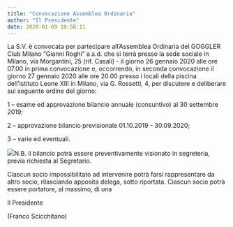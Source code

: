 ```yaml
---
title: "Convocazione Assemblea Ordinaria"
author: "Il Presidente"
date: 2020-01-09 18:58:11
---
```


La S.V. è convocata per partecipare all’Assemblea Ordinaria del GOGGLER Club Milano “Gianni Roghi” a.s.d. che si terrà presso la sede sociale in Milano, via Morgantini, 25 (rif. Casali) - il giorno 26 gennaio 2020 alle ore 07.00 in prima convocazione e, occorrendo, in seconda convocazione il giorno 27 gennaio 2020 alle ore 20.00 presso i locali della piscina dell’istituto Leone XIII in Milano, via G. Rossetti, 4, per discutere e deliberare sul seguente ordine del giorno:

1 – esame ed approvazione bilancio annuale (consuntivo) al 30 settembre 2019;

2 – approvazione bilancio previsionale 01.10.2019 - 30.09.2020;

3 – varie ed eventuali.

![](http://static.wixstatic.com/media/ef7a2f_cfc4ed21b4cb44f7a2fb9c0d8d161ba7~mv2.png)N.B. il bilancio potrà essere preventivamente visionato in segreteria, previa richiesta al Segretario.

Ciascun socio impossibilitato ad intervenire potrà farsi rappresentare da altro socio, rilasciando apposita delega, sotto riportata. Ciascun socio potrà essere portatore, al massimo, di una

Il Presidente

(Franco Scicchitano)